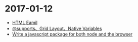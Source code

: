 # 2017-01-12
* [HTML Eamil](https://www.smashingmagazine.com/2017/01/introduction-building-sending-html-email-for-web-developers/)
* [@supports、Grid Layout、Native Variables](https://bitsofco.de/3-new-css-features-to-learn-in-2017/)
* [Write a javascript package for both node and the browser](https://nolanlawson.com/2017/01/09/how-to-write-a-javascript-package-for-both-node-and-the-browser/)
